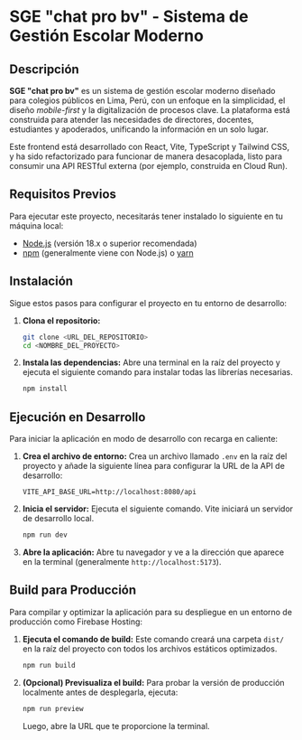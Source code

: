# SGE "chat pro bv" - Sistema de Gestión Escolar Moderno

## Descripción

**SGE "chat pro bv"** es un sistema de gestión escolar moderno diseñado para colegios públicos en Lima, Perú, con un enfoque en la simplicidad, el diseño *mobile-first* y la digitalización de procesos clave. La plataforma está construida para atender las necesidades de directores, docentes, estudiantes y apoderados, unificando la información en un solo lugar.

Este frontend está desarrollado con React, Vite, TypeScript y Tailwind CSS, y ha sido refactorizado para funcionar de manera desacoplada, listo para consumir una API RESTful externa (por ejemplo, construida en Cloud Run).

## Requisitos Previos

Para ejecutar este proyecto, necesitarás tener instalado lo siguiente en tu máquina local:

-   [Node.js](https://nodejs.org/) (versión 18.x o superior recomendada)
-   [npm](https://www.npmjs.com/) (generalmente viene con Node.js) o [yarn](https://yarnpkg.com/)

## Instalación

Sigue estos pasos para configurar el proyecto en tu entorno de desarrollo:

1.  **Clona el repositorio:**
    ```bash
    git clone <URL_DEL_REPOSITORIO>
    cd <NOMBRE_DEL_PROYECTO>
    ```

2.  **Instala las dependencias:**
    Abre una terminal en la raíz del proyecto y ejecuta el siguiente comando para instalar todas las librerías necesarias.
    ```bash
    npm install
    ```

## Ejecución en Desarrollo

Para iniciar la aplicación en modo de desarrollo con recarga en caliente:

1.  **Crea el archivo de entorno:**
    Crea un archivo llamado `.env` en la raíz del proyecto y añade la siguiente línea para configurar la URL de la API de desarrollo:
    ```
    VITE_API_BASE_URL=http://localhost:8080/api
    ```

2.  **Inicia el servidor:**
    Ejecuta el siguiente comando. Vite iniciará un servidor de desarrollo local.
    ```bash
    npm run dev
    ```

3.  **Abre la aplicación:**
    Abre tu navegador y ve a la dirección que aparece en la terminal (generalmente `http://localhost:5173`).

## Build para Producción

Para compilar y optimizar la aplicación para su despliegue en un entorno de producción como Firebase Hosting:

1.  **Ejecuta el comando de build:**
    Este comando creará una carpeta `dist/` en la raíz del proyecto con todos los archivos estáticos optimizados.
    ```bash
    npm run build
    ```

2.  **(Opcional) Previsualiza el build:**
    Para probar la versión de producción localmente antes de desplegarla, ejecuta:
    ```bash
    npm run preview
    ```
    Luego, abre la URL que te proporcione la terminal.
